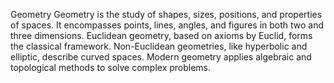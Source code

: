 Geometry
Geometry is the study of shapes, sizes, positions, and properties of spaces. It encompasses points, lines, angles, and figures in both two and three dimensions. Euclidean geometry, based on axioms by Euclid, forms the classical framework. Non-Euclidean geometries, like hyperbolic and elliptic, describe curved spaces. Modern geometry applies algebraic and topological methods to solve complex problems.